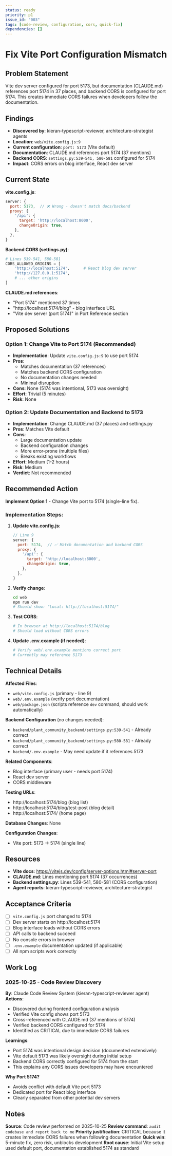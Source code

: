 ```yaml
---
status: ready
priority: p1
issue_id: "003"
tags: [code-review, configuration, cors, quick-fix]
dependencies: []
---
```


# Fix Vite Port Configuration Mismatch

## Problem Statement

Vite dev server configured for port 5173, but documentation (CLAUDE.md) references port 5174 in 37 places, and backend CORS is configured for port 5174. This creates immediate CORS failures when developers follow the documentation.

## Findings

- **Discovered by**: kieran-typescript-reviewer, architecture-strategist agents
- **Location**: `web/vite.config.js:9`
- **Current configuration**: `port: 5173` (Vite default)
- **Documentation**: CLAUDE.md references port 5174 (37 mentions)
- **Backend CORS**: `settings.py:539-541, 580-581` configured for 5174
- **Impact**: CORS errors on blog interface, React dev server

## Current State

**vite.config.js**:
```javascript
server: {
  port: 5173,  // ❌ Wrong - doesn't match docs/backend
  proxy: {
    '/api': {
      target: 'http://localhost:8000',
      changeOrigin: true,
    },
  },
}
```

**Backend CORS (settings.py)**:
```python
# Lines 539-541, 580-581
CORS_ALLOWED_ORIGINS = [
    'http://localhost:5174',      # React blog dev server
    'http://127.0.0.1:5174',
    # ... other origins
]
```

**CLAUDE.md references**:
- "Port 5174" mentioned 37 times
- "http://localhost:5174/blog" - blog interface URL
- "Vite dev server (port 5174)" in Port Reference section

## Proposed Solutions

### Option 1: Change Vite to Port 5174 (Recommended)
- **Implementation**: Update `vite.config.js:9` to use port 5174
- **Pros**:
  - Matches documentation (37 references)
  - Matches backend CORS configuration
  - No documentation changes needed
  - Minimal disruption
- **Cons**: None (5174 was intentional, 5173 was oversight)
- **Effort**: Trivial (5 minutes)
- **Risk**: None

### Option 2: Update Documentation and Backend to 5173
- **Implementation**: Change CLAUDE.md (37 places) and settings.py
- **Pros**: Matches Vite default
- **Cons**:
  - Large documentation update
  - Backend configuration changes
  - More error-prone (multiple files)
  - Breaks existing workflows
- **Effort**: Medium (1-2 hours)
- **Risk**: Medium
- **Verdict**: Not recommended

## Recommended Action

**Implement Option 1** - Change Vite port to 5174 (single-line fix).

### Implementation Steps:

1. **Update vite.config.js**:
   ```javascript
   // Line 9
   server: {
     port: 5174,  // ✅ Match documentation and backend CORS
     proxy: {
       '/api': {
         target: 'http://localhost:8000',
         changeOrigin: true,
       },
     },
   }
   ```

2. **Verify change**:
   ```bash
   cd web
   npm run dev
   # Should show: "Local: http://localhost:5174/"
   ```

3. **Test CORS**:
   ```bash
   # In browser at http://localhost:5174/blog
   # Should load without CORS errors
   ```

4. **Update .env.example (if needed)**:
   ```bash
   # Verify web/.env.example mentions correct port
   # Currently may reference 5173
   ```

## Technical Details

**Affected Files**:
- `web/vite.config.js` (primary - line 9)
- `web/.env.example` (verify port documentation)
- `web/package.json` (scripts reference `dev` command, should work automatically)

**Backend Configuration** (no changes needed):
- `backend/plant_community_backend/settings.py:539-541` - Already correct
- `backend/plant_community_backend/settings.py:580-581` - Already correct
- `backend/.env.example` - May need update if it references 5173

**Related Components**:
- Blog interface (primary user - needs port 5174)
- React dev server
- CORS middleware

**Testing URLs**:
- http://localhost:5174/blog (blog list)
- http://localhost:5174/blog/test-post (blog detail)
- http://localhost:5174/ (home page)

**Database Changes**: None

**Configuration Changes**:
- Vite port: 5173 → 5174 (single line)

## Resources

- **Vite docs**: https://vitejs.dev/config/server-options.html#server-port
- **CLAUDE.md**: Lines mentioning port 5174 (37 occurrences)
- **Backend settings.py**: Lines 539-541, 580-581 (CORS configuration)
- **Agent reports**: kieran-typescript-reviewer, architecture-strategist

## Acceptance Criteria

- [ ] `vite.config.js` port changed to 5174
- [ ] Dev server starts on http://localhost:5174
- [ ] Blog interface loads without CORS errors
- [ ] API calls to backend succeed
- [ ] No console errors in browser
- [ ] `.env.example` documentation updated (if applicable)
- [ ] All npm scripts work correctly

## Work Log

### 2025-10-25 - Code Review Discovery
**By**: Claude Code Review System (kieran-typescript-reviewer agent)
**Actions**:
- Discovered during frontend configuration analysis
- Verified Vite config shows port 5173
- Cross-referenced with CLAUDE.md (37 mentions of 5174)
- Verified backend CORS configured for 5174
- Identified as CRITICAL due to immediate CORS failures

**Learnings**:
- Port 5174 was intentional design decision (documented extensively)
- Vite default 5173 was likely oversight during initial setup
- Backend CORS correctly configured for 5174 from the start
- This explains any CORS issues developers may have encountered

**Why Port 5174?**
- Avoids conflict with default Vite port 5173
- Dedicated port for React blog interface
- Clearly separated from other potential dev servers

## Notes

**Source**: Code review performed on 2025-10-25
**Review command**: `audit codebase and report back to me`
**Priority justification**: CRITICAL because it creates immediate CORS failures when following documentation
**Quick win**: 5-minute fix, zero risk, unblocks development
**Root cause**: Initial Vite setup used default port, documentation established 5174 as standard
